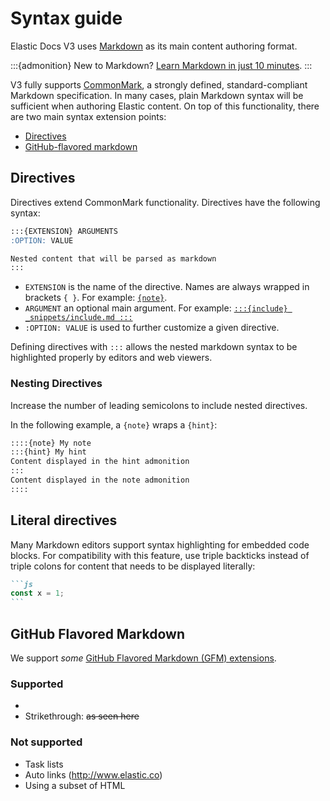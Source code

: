 # Syntax guide

Elastic Docs V3 uses [Markdown](https://commonmark.org) as its main content authoring format.

:::{admonition} New to Markdown?
[Learn Markdown in just 10 minutes](https://commonmark.org/help/).
:::

V3 fully supports [CommonMark](https://commonmark.org/), a strongly defined, standard-compliant Markdown specification. In many cases, plain Markdown syntax will be sufficient when authoring Elastic content. On top of this functionality, there are two main syntax extension points:

* [Directives](#directives)
* [GitHub-flavored markdown](#github-flavored-markdown)

## Directives

Directives extend CommonMark functionality. Directives have the following syntax:

```markdown
:::{EXTENSION} ARGUMENTS
:OPTION: VALUE

Nested content that will be parsed as markdown
:::
```

- `EXTENSION` is the name of the directive. Names are always wrapped in brackets `{ }`. For example: [`{note}`](admonitions.md#note).
- `ARGUMENT` an optional main argument. For example: [`:::{include} _snippets/include.md :::`](file_inclusion.md)
- `:OPTION: VALUE` is used to further customize a given directive.

Defining directives with `:::` allows the nested markdown syntax to be highlighted properly by editors and web viewers.

### Nesting Directives

Increase the number of leading semicolons to include nested directives.

In the following example, a `{note}` wraps a `{hint}`:

```markdown
::::{note} My note
:::{hint} My hint
Content displayed in the hint admonition
:::
Content displayed in the note admonition
::::
```

## Literal directives

Many Markdown editors support syntax highlighting for embedded code blocks. For compatibility with this feature, use triple backticks instead of triple colons for content that needs to be displayed literally:

````markdown
```js
const x = 1;
```
````

## GitHub Flavored Markdown

We support _some_ [GitHub Flavored Markdown (GFM) extensions](https://github.github.com/gfm/).

### Supported

* [](tables.md#github-flavored-markdown-gfm-table)
* Strikethrough: ~~as seen here~~

### Not supported

* Task lists
* Auto links (http://www.elastic.co)
* Using a subset of HTML
